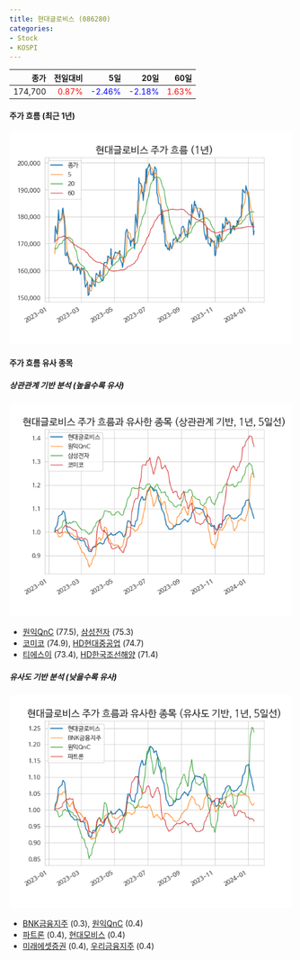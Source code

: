 ```yaml
---
title: 현대글로비스 (086280)
categories:
- Stock
- KOSPI
---
```


|종가|전일대비|5일|20일|60일|
|---:|-------:|--:|---:|---:|
|174,700|<span style="color: red">0.87%</span>|<span style="color: blue">-2.46%</span>|<span style="color: blue">-2.18%</span>|<span style="color: red">1.63%</span>|

<!-- more -->


#### 주가 흐름 (최근 1년)
![086280](/assets/images/stock/086280.png)


#### 주가 흐름 유사 종목


##### 상관관계 기반 분석 (높을수록 유사)
![086280](/assets/images/stock/086280_corr.png)
- [원익QnC](/074600/) (77.5), [삼성전자](/005930/) (75.3)
- [코미코](/183300/) (74.9), [HD현대중공업](/329180/) (74.7)
- [티에스이](/131290/) (73.4), [HD한국조선해양](/009540/) (71.4)


##### 유사도 기반 분석 (낮을수록 유사)	
![086280](/assets/images/stock/086280_sim.png)
- [BNK금융지주](/138930/) (0.3), [원익QnC](/074600/) (0.4)
- [파트론](/091700/) (0.4), [현대모비스](/012330/) (0.4)
- [미래에셋증권](/006800/) (0.4), [우리금융지주](/316140/) (0.4)